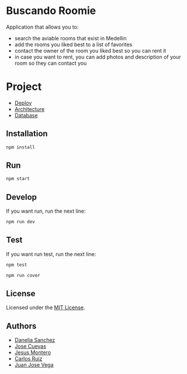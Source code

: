 # Buscando Roomie
Application that allows you to:
- search the aviable rooms that exist in Medellin
- add the rooms you liked best to a list of favorites
- contact the owner of the room you liked best so you can rent it
- in case you want to rent, you can add photos and description of your room so they can contact you

# Project

- [Deploy](https://.com/)
- [Architecture](https://www.notion.so/Architecture-ae55a776829d495eaabe599e93a4a5ef)
- [Database](https://www.notion.so/Data-Base-b0d54007c8ca4cbcb35d4ce71b801b6c)



## Installation

```bash
npm install
```

## Run

```bash
npm start
```

## Develop

If you want run, run the next line:

```bash
npm run dev
```

## Test

If you want run test, run the next line:

```bash
npm test
```

```bash
npm run cover
```

## License

Licensed under the [MIT License](/LICENSE).

## Authors

- [Danelia Sanchez](https://github.com/DaneliaSanchz)
- [Jose Cuevas](https://github.com/JoseCrz)
- [Jesus Montero](https://github.com/jesusmonteroads)
- [Carlos Ruiz](https://github.com/CharlyRuizM)
- [Juan Jose Vega](https://github.com/ealexisaraujo)
